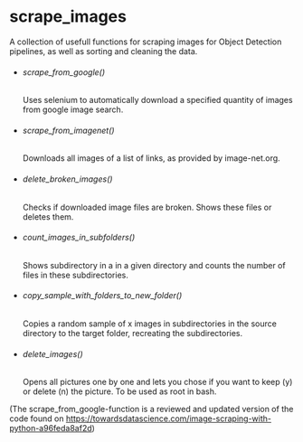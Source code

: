 # scrape_images

A collection of usefull functions for scraping images for Object Detection pipelines, as well as sorting and cleaning the data.

- ###### scrape_from_google()

  Uses selenium to automatically download a specified quantity of images from google image search.  

- ###### scrape_from_imagenet()

  Downloads all images of a list of links, as provided by image-net.org.

- ###### delete_broken_images()

  Checks if downloaded image files are broken. Shows these files or deletes them.

- ###### count_images_in_subfolders()

  Shows subdirectory in a in a given directory and counts the number of files in these subdirectories.

- ###### copy_sample_with_folders_to_new_folder()

  Copies a random sample of x images in subdirectories in the source directory to the target folder, recreating the subdirectories.

- ###### delete_images()

  Opens all pictures one by one and lets you chose if you want to keep (y) or delete (n) the picture. To be used as root in bash.


(The scrape_from_google-function is a reviewed and updated version of the code found on
https://towardsdatascience.com/image-scraping-with-python-a96feda8af2d)
